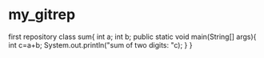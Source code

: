 # my_gitrep
first repository
class sum{
int a; int b;
public static void main(String[] args){
int c=a+b;
System.out.println("sum of two digits: "c);
}
}
